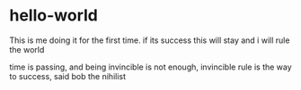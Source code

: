# hello-world
This is me doing it for the first time. if its success this will stay and i will rule the world 

time is passing, and being invincible is not enough, invincible rule is the way to success, said bob the nihilist 
